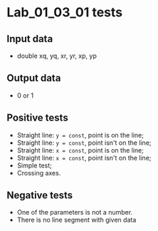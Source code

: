 # Lab_01_03_01 tests
## Input data
- double xq, yq, xr, yr, xp, yp
## Output data
- 0 or 1
## Positive tests
- Straight line: `y = const`, point is on the line;
- Straight line: `y = const`, point isn't on the line;
- Straight line: `x = const`, point is on the line;
- Straight line: `x = const`, point isn't on the line;
- Simple test;
- Crossing axes.
## Negative tests
- One of the parameters is not a number.
- There is no line segment with given data
